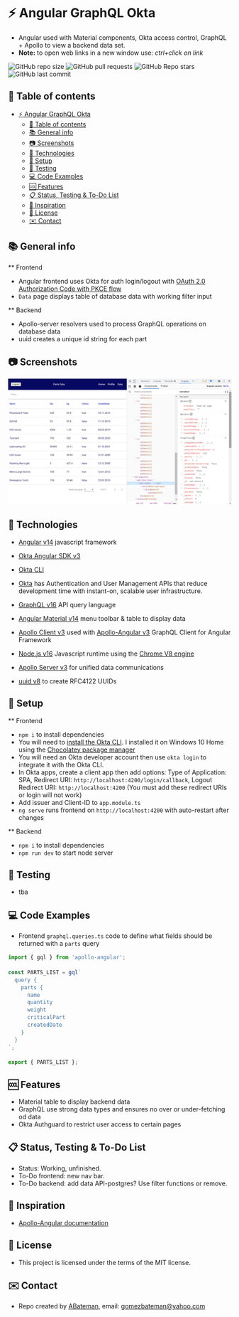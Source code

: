 # :zap: Angular GraphQL Okta

* Angular used with Material components, Okta access control, GraphQL + Apollo to view a backend data set.
* **Note:** to open web links in a new window use: _ctrl+click on link_

![GitHub repo size](https://img.shields.io/github/repo-size/AndrewJBateman/angular-graphql-okta?style=plastic)
![GitHub pull requests](https://img.shields.io/github/issues-pr/AndrewJBateman/angular-graphql-okta?style=plastic)
![GitHub Repo stars](https://img.shields.io/github/stars/AndrewJBateman/angular-graphql-okta?style=plastic)
![GitHub last commit](https://img.shields.io/github/last-commit/AndrewJBateman/angular-graphql-okta?style=plastic)

## :page_facing_up: Table of contents

* [:zap: Angular GraphQL Okta](#zap-angular-graphql-okta)
  * [:page_facing_up: Table of contents](#page_facing_up-table-of-contents)
  * [:books: General info](#books-general-info)
  * [:camera: Screenshots](#camera-screenshots)
  * [:signal_strength: Technologies](#signal_strength-technologies)
  * [:floppy_disk: Setup](#floppy_disk-setup)
  * [:wrench: Testing](#wrench-testing)
  * [:computer: Code Examples](#computer-code-examples)
  * [:cool: Features](#cool-features)
  * [:clipboard: Status, Testing & To-Do List](#clipboard-status-testing--to-do-list)
  * [:clap: Inspiration](#clap-inspiration)
  * [:file_folder: License](#file_folder-license)
  * [:envelope: Contact](#envelope-contact)

## :books: General info

** Frontend

* Angular frontend uses Okta for auth login/logout with [OAuth 2.0 Authorization Code with PKCE flow](https://developer.okta.com/docs/guides/implement-grant-type/authcodepkce/main/#create-the-proof-key-for-code-exchange)
* `Data` page displays table of database data with working filter input

** Backend

* Apollo-server resolvers used to process GraphQL operations on database data
* uuid creates a unique id string for each part

## :camera: Screenshots

![Image](./imgs/data.png)

## :signal_strength: Technologies

* [Angular v14](https://angular.io/) javascript framework
* [Okta Angular SDK v3](https://github.com/okta/okta-angular)
* [Okta CLI](https://github.com/okta/okta-cli)
* [Okta](https://developer.okta.com/) has Authentication and User Management APIs that reduce development time with instant-on, scalable user infrastructure.
* [GraphQL v16](https://graphql.org/) API query language
* [Angular Material v14](https://material.angular.io/) menu toolbar & table to display data  
* [Apollo Client v3](https://www.apollographql.com/docs/react/) used with [Apollo-Angular v3](https://apollo-angular.com/) GraphQL Client for Angular Framework

* [Node.js v16](https://nodejs.org/) Javascript runtime using the [Chrome V8 engine](https://v8.dev/)
* [Apollo Server v3](https://www.apollographql.com/docs/apollo-server/getting-started/) for unified data communications
* [uuid v8](https://www.npmjs.com/package/uuid) to create RFC4122 UUIDs

## :floppy_disk: Setup

** Frontend

* `npm i` to install dependencies
* You will need to [install the Okta CLI](https://github.com/okta/okta-cli#installation). I installed it on Windows 10 Home using the [Chocolatey package manager](https://chocolatey.org/)
* You will need an Okta developer account then use `okta login` to integrate it with the Okta CLI.
* In Okta apps, create a client app then add options: Type of Application: SPA, Redirect URI: `http://localhost:4200/login/callback`, Logout Redirect URI: `http://localhost:4200` (You must add these redirect URIs or login will not work)
* Add issuer and Client-ID to `app.module.ts`
* `ng serve` runs frontend on `http://localhost:4200` with auto-restart after changes

** Backend

* `npm i` to install dependencies
* `npm run dev` to start node server

## :wrench: Testing

* tba

## :computer: Code Examples

* Frontend `graphql.queries.ts` code to define what fields should be returned with a `parts` query

```typescript
import { gql } from 'apollo-angular';

const PARTS_LIST = gql`
  query {
    parts {
      name
      quantity
      weight
      criticalPart
      createdDate
    }
  }
`;

export { PARTS_LIST };
```

## :cool: Features

* Material table to display backend data
* GraphQL use strong data types and ensures no over or under-fetching od data
* Okta Authguard to restrict user access to certain pages

## :clipboard: Status, Testing & To-Do List

* Status: Working, unfinished.
* To-Do frontend: new nav bar.
* To-Do backend: add data API-postgres? Use filter functions or remove.

## :clap: Inspiration

* [Apollo-Angular documentation](https://apollo-angular.com/docs/development-and-testing/using-typescript)

## :file_folder: License

* This project is licensed under the terms of the MIT license.

## :envelope: Contact

* Repo created by [ABateman](https://github.com/AndrewJBateman), email: gomezbateman@yahoo.com
